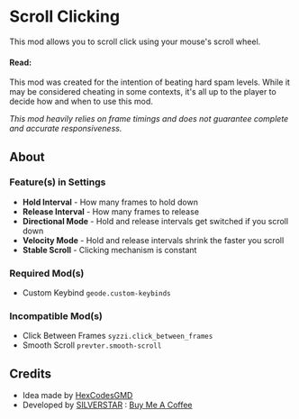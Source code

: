 # Scroll Clicking
This mod allows you to scroll click using your mouse's scroll wheel.

#### Read:
This mod was created for the intention of beating hard spam levels. While it may be considered cheating in some contexts, it's all up to the player to decide how and when to use this mod.

_This mod heavily relies on frame timings and does not guarantee complete and accurate responsiveness._

## About
### Feature(s) in Settings
- **Hold Interval** - How many frames to hold down
- **Release Interval** - How many frames to release
- **Directional Mode** - Hold and release intervals get switched if you scroll down
- **Velocity Mode** - Hold and release intervals shrink the faster you scroll
- **Stable Scroll** - Clicking mechanism is constant

### Required Mod(s)
- Custom Keybind `geode.custom-keybinds`

### Incompatible Mod(s)
- Click Between Frames `syzzi.click_between_frames`
- Smooth Scroll `prevter.smooth-scroll`

## Credits
- Idea made by [HexCodesGMD](https://discord.com/users/1222327935315218506)
- Developed by [SILVERSTAR](https://github.com/silver984) : [Buy Me A Coffee](https://ko-fi.com/silverstar_)